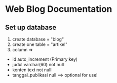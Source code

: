 # Web Blog Documentation

## Set up database

1. create database = "blog"
2. create one table = "artikel"
3. column =>

- id auto_increment (Primary key)
- judul varchar(60) not null
- konten text not null
- tanggal_publikasi null ==> optional for use!
